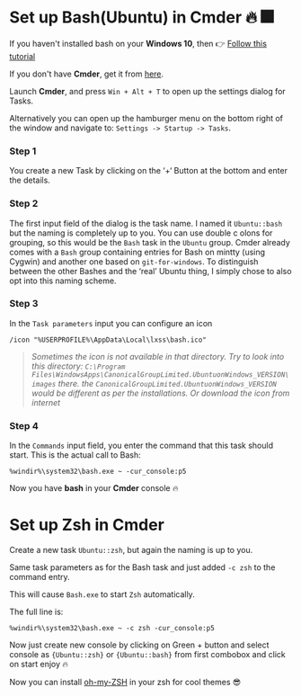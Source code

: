 # Set up Bash(Ubuntu) in Cmder :fire: :fireworks:

If you haven't installed bash on your **Windows 10**, then :point_right: [Follow this tutorial](http://www.howtogeek.com/249966/how-to-install-and-use-the-linux-bash-shell-on-windows-10/)

If you don't have **Cmder**, get it from [here](http://cmder.net).

Launch **Cmder**, and press `Win + Alt + T` to open up the settings dialog for Tasks.

Alternatively you can open up the hamburger menu on the bottom right of the window and navigate to:
`Settings -> Startup -> Tasks`.

### Step 1

You create a new Task by clicking on the ‘+‘ Button at the bottom and enter the details.

### Step 2

The first input field of the dialog is the task name.
I named it `Ubuntu::bash` but the naming is completely up to you.
You can use double c
olons for grouping, so this would be the `Bash` task in the `Ubuntu` group. Cmder already comes with a `Bash` group containing entries for Bash on mintty (using Cygwin) and another one based on `git-for-windows`. To distinguish between the other Bashes and the ‘real’ Ubuntu thing, I simply chose to also opt into this naming scheme.

### Step 3

In the `Task parameters` input you can configure an icon
```
/icon "%USERPROFILE%\AppData\Local\lxss\bash.ico"
```

> _Sometimes the icon is not available in that directory. Try to look into this directory: `C:\Program Files\WindowsApps\CanonicalGroupLimited.UbuntuonWindows_VERSION\images` there. the `CanonicalGroupLimited.UbuntuonWindows_VERSION` would be different as per the installations. Or download the icon from internet_


### Step 4
In the `Commands` input field, you enter the command that this task should start. This is the actual call to Bash:

```
%windir%\system32\bash.exe ~ -cur_console:p5
```
Now you have **bash** in your **Cmder** console :fire:


# Set up Zsh in Cmder

Create a new task `Ubuntu::zsh`, but again the naming is up to you.

Same task parameters as for the Bash task and just added `-c zsh` to the command entry.

This will cause `Bash.exe` to start `Zsh` automatically.

The full line is:
```
%windir%\system32\bash.exe ~ -c zsh -cur_console:p5
```

Now just create new console by clicking on Green + button and select console as `{Ubuntu::zsh}` or `{Ubuntu::bash}` from first combobox and click on start enjoy :fire:

Now you can install [oh-my-ZSH](http://ohmyz.sh/) in your zsh for cool themes :sunglasses:

